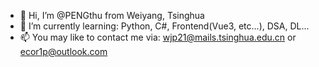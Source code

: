 - 👋 Hi, I’m @PENGthu from Weiyang, Tsinghua
- 🌱 I’m currently learning: Python, C#, Frontend(Vue3, etc...), DSA, DL...
- 📫 You may like to contact me via: wjp21@mails.tsinghua.edu.cn or ecor1p@outlook.com

<!---
PENGthu/PENGthu is a ✨ special ✨ repository because its `README.md` (this file) appears on your GitHub profile.
You can click the Preview link to take a look at your changes.
--->
